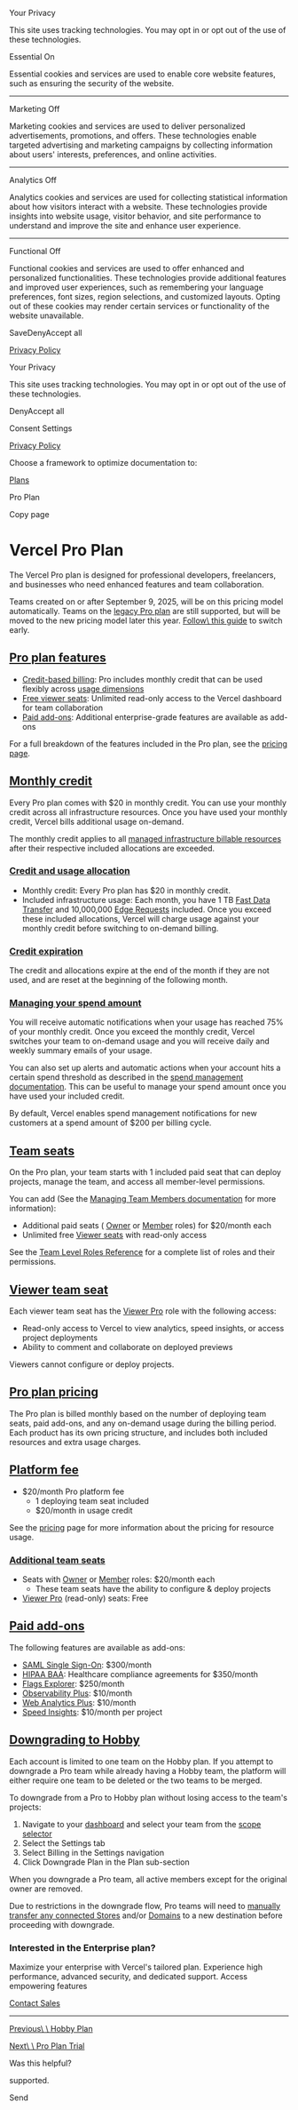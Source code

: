 Your Privacy

This site uses tracking technologies. You may opt in or opt out of the use of these technologies.

Essential
On

Essential cookies and services are used to enable core website features, such as ensuring the security of the website.

* * *

Marketing
Off

Marketing cookies and services are used to deliver personalized advertisements, promotions, and offers. These technologies enable targeted advertising and marketing campaigns by collecting information about users' interests, preferences, and online activities.

* * *

Analytics
Off

Analytics cookies and services are used for collecting statistical information about how visitors interact with a website. These technologies provide insights into website usage, visitor behavior, and site performance to understand and improve the site and enhance user experience.

* * *

Functional
Off

Functional cookies and services are used to offer enhanced and personalized functionalities. These technologies provide additional features and improved user experiences, such as remembering your language preferences, font sizes, region selections, and customized layouts. Opting out of these cookies may render certain services or functionality of the website unavailable.

SaveDenyAccept all

[Privacy Policy](https://vercel.com/legal/privacy-policy)

Your Privacy

This site uses tracking technologies. You may opt in or opt out of the use of these technologies.

DenyAccept all

Consent Settings

[Privacy Policy](https://vercel.com/legal/privacy-policy)

Choose a framework to optimize documentation to:

[Plans](https://vercel.com/docs/plans)

Pro Plan

Copy page

# Vercel Pro Plan

The Vercel Pro plan is designed for professional developers, freelancers, and businesses who need enhanced features and team collaboration.

Teams created on or after September 9, 2025, will be on this pricing model
automatically. Teams on the [legacy Pro plan](https://vercel.com/docs/plans/pro) are still
supported, but will be moved to the new pricing model later this year. [Follow\\
this guide](https://vercel.com/docs/plans/pro-plan/switching) to switch early.

## [Pro plan features](https://vercel.com/docs/plans/pro-plan\#pro-plan-features)

- [Credit-based billing](https://vercel.com/docs/plans/pro-plan#monthly-credit): Pro includes monthly credit that can be used flexibly across [usage dimensions](https://vercel.com/docs/pricing#managed-infrastructure-billable-resources)
- [Free viewer seats](https://vercel.com/docs/plans/pro-plan#viewer-team-seat): Unlimited read-only access to the Vercel dashboard for team collaboration
- [Paid add-ons](https://vercel.com/docs/plans/pro-plan#paid-add-ons): Additional enterprise-grade features are available as add-ons

For a full breakdown of the features included in the Pro plan, see the [pricing page](https://vercel.com/pricing).

## [Monthly credit](https://vercel.com/docs/plans/pro-plan\#monthly-credit)

Every Pro plan comes with $20 in monthly credit. You can use your monthly credit across all infrastructure resources. Once you have used your monthly credit, Vercel bills additional usage on-demand.

The monthly credit applies to all [managed infrastructure billable resources](https://vercel.com/docs/pricing#managed-infrastructure-billable-resources) after their respective included allocations are exceeded.

### [Credit and usage allocation](https://vercel.com/docs/plans/pro-plan\#credit-and-usage-allocation)

- Monthly credit: Every Pro plan has $20 in monthly credit.
- Included infrastructure usage: Each month, you have 1 TB [Fast Data Transfer](https://vercel.com/docs/edge-network/manage-usage#fast-data-transfer) and 10,000,000 [Edge Requests](https://vercel.com/docs/edge-network/manage-usage#edge-requests) included. Once you exceed these included allocations, Vercel will charge usage against your monthly credit before switching to on-demand billing.

### [Credit expiration](https://vercel.com/docs/plans/pro-plan\#credit-expiration)

The credit and allocations expire at the end of the month if they are not used, and are reset at the beginning of the following month.

### [Managing your spend amount](https://vercel.com/docs/plans/pro-plan\#managing-your-spend-amount)

You will receive automatic notifications when your usage has reached 75% of your monthly credit. Once you exceed the monthly credit, Vercel switches your team to on-demand usage and you will receive daily and weekly summary emails of your usage.

You can also set up alerts and automatic actions when your account hits a certain spend threshold as described in the [spend management documentation](https://vercel.com/docs/spend-management). This can be useful to manage your spend amount once you have used your included credit.

By default, Vercel enables spend management notifications for new customers at
a spend amount of $200 per billing cycle.

## [Team seats](https://vercel.com/docs/plans/pro-plan\#team-seats)

On the Pro plan, your team starts with 1 included paid seat that can deploy projects, manage the team, and access all member-level permissions.

You can add (See the [Managing Team Members documentation](https://vercel.com/docs/rbac/managing-team-members#adding-team-members-and-assigning-roles) for more information):

- Additional paid seats ( [Owner](https://vercel.com/docs/rbac/access-roles#owner-role) or [Member](https://vercel.com/docs/rbac/access-roles#member-role) roles) for $20/month each
- Unlimited free [Viewer seats](https://vercel.com/docs/plans/pro-plan#viewer-team-seat) with read-only access

See the [Team Level Roles Reference](https://vercel.com/docs/rbac/access-roles/team-level-roles) for a complete list of roles and their permissions.

## [Viewer team seat](https://vercel.com/docs/plans/pro-plan\#viewer-team-seat)

Each viewer team seat has the [Viewer Pro](https://vercel.com/docs/rbac/access-roles#viewer-pro-role) role with the following access:

- Read-only access to Vercel to view analytics, speed insights, or access project deployments
- Ability to comment and collaborate on deployed previews

Viewers cannot configure or deploy projects.

## [Pro plan pricing](https://vercel.com/docs/plans/pro-plan\#pro-plan-pricing)

The Pro plan is billed monthly based on the number of deploying team seats, paid add-ons, and any on-demand usage during the billing period. Each product has its own pricing structure, and includes both included resources and extra usage charges.

## [Platform fee](https://vercel.com/docs/plans/pro-plan\#platform-fee)

- $20/month Pro platform fee
  - 1 deploying team seat included
  - $20/month in usage credit

See the [pricing](https://vercel.com/docs/pricing) page for more information about the pricing for resource usage.

### [Additional team seats](https://vercel.com/docs/plans/pro-plan\#additional-team-seats)

- Seats with [Owner](https://vercel.com/docs/rbac/access-roles#owner-role) or [Member](https://vercel.com/docs/rbac/access-roles#member-role) roles: $20/month each
  - These team seats have the ability to configure & deploy projects
- [Viewer Pro](https://vercel.com/docs/rbac/access-roles#viewer-pro-role) (read-only) seats: Free

## [Paid add-ons](https://vercel.com/docs/plans/pro-plan\#paid-add-ons)

The following features are available as add-ons:

- [SAML Single Sign-On](https://vercel.com/docs/saml): $300/month
- [HIPAA BAA](https://vercel.com/docs/security/compliance#hipaa): Healthcare compliance agreements for $350/month
- [Flags Explorer](https://vercel.com/docs/feature-flags/flags-explorer): $250/month
- [Observability Plus](https://vercel.com/docs/observability/observability-plus): $10/month
- [Web Analytics Plus](https://vercel.com/docs/analytics/limits-and-pricing#pro-with-web-analytics-plus): $10/month
- [Speed Insights](https://vercel.com/docs/speed-insights): $10/month per project

## [Downgrading to Hobby](https://vercel.com/docs/plans/pro-plan\#downgrading-to-hobby)

Each account is limited to one team on the Hobby plan. If you attempt to downgrade a Pro team while already having a Hobby team, the platform will either require one team to be deleted or the two teams to be merged.

To downgrade from a Pro to Hobby plan without losing access to the team's projects:

1. Navigate to your [dashboard](https://vercel.com/dashboard) and select your team from the [scope selector](https://vercel.com/docs/dashboard-features#scope-selector)
2. Select the Settings tab
3. Select Billing in the Settings navigation
4. Click Downgrade Plan in the Plan sub-section

When you downgrade a Pro team, all active members except for the original owner are removed.

Due to restrictions in the downgrade flow, Pro teams will need to [manually transfer any connected Stores](https://vercel.com/docs/storage#transferring-your-store) and/or [Domains](https://vercel.com/docs/domains/working-with-domains/transfer-your-domain#transferring-domains-between-projects) to a new destination before proceeding with downgrade.

### Interested in the Enterprise plan?

Maximize your enterprise with Vercel's tailored plan. Experience high performance, advanced security, and dedicated support. Access empowering features

[Contact Sales](https://vercel.com/contact/sales)

* * *

[Previous\\
\\
Hobby Plan](https://vercel.com/docs/plans/hobby)

[Next\\
\\
Pro Plan Trial](https://vercel.com/docs/plans/pro-plan/trials)

Was this helpful?

supported.

Send